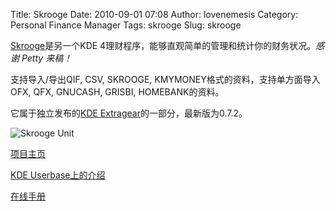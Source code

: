 Title: Skrooge
Date: 2010-09-01 07:08
Author: lovenemesis
Category: Personal Finance Manager
Tags: skrooge
Slug: skrooge

﻿[Skrooge](http://en.wikipedia.org/wiki/Skrooge)是另一个KDE
4理财程序，能够直观简单的管理和统计你的财务状况。*感谢 Petty 来稿！*

支持导入/导出QIF, CSV, SKROOGE, KMYMONEY格式的资料，支持单方面导入OFX,
QFX, GNUCASH, GRISBI, HOMEBANK的资料。

它属于独立发布的[KDE
Extragear](http://en.wikipedia.org/wiki/Extragear)的一部分，最新版为0.7.2。

![Skrooge Unit](http://skrooge.org/sites/default/files/images/units.png)

[项目主页](http://skrooge.org/)

[KDE Userbase上的介绍](http://userbase.kde.org/Skrooge/)

[在线手册](http://docs.kde.org/development/en/extragear-office/skrooge/index.html/)
